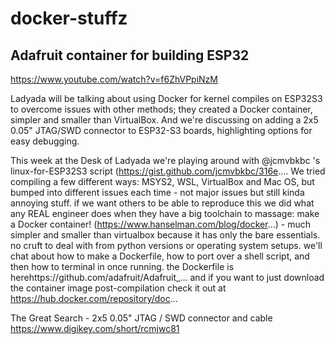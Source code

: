 # docker-stuffz

## Adafruit container for building ESP32 

https://www.youtube.com/watch?v=f6ZhVPpiNzM

Ladyada will be talking about using Docker for kernel compiles on ESP32S3 to overcome issues with other methods; they created a Docker container, simpler and smaller than VirtualBox. And we're discussing on adding a 2x5 0.05" JTAG/SWD connector to ESP32-S3 boards, highlighting options for easy debugging.

This week at the Desk of Ladyada we're playing around with @jcmvbkbc 's linux-for-ESP32S3 script (https://gist.github.com/jcmvbkbc/316e.... We tried compiling a few different ways: MSYS2, WSL, VirtualBox and Mac OS, but bumped into different issues each time - not major issues but still kinda annoying stuff. if we want others to be able to reproduce this we did what any REAL engineer does when they have a big toolchain to massage: make a Docker container! (https://www.hanselman.com/blog/docker...) - much simpler and smaller than virtualbox because it has only the bare essentials. no cruft to deal with from python versions or operating system setups. we'll chat about how to make a Dockerfile, how to port over a shell script, and then how to terminal in once running. the Dockerfile is herehttps://github.com/adafruit/Adafruit_... and if you want to just download the container image post-compilation check it out at https://hub.docker.com/repository/doc...

The Great Search - 2x5 0.05" JTAG / SWD connector and cable
https://www.digikey.com/short/rcmjwc81
